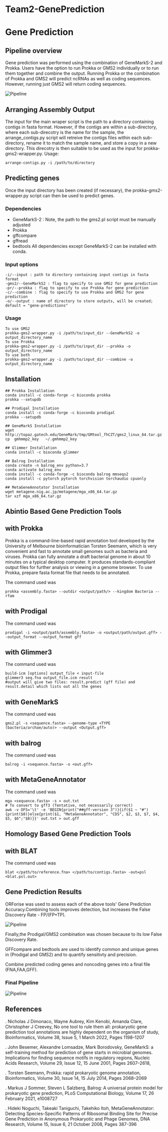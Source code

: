 # Team2-GenePrediction

# Gene Prediction
## Pipeline overview
Gene prediction was performed using the combination of GeneMarkS-2 and Prokka. Users have the option to run Prokka or GMS2 individually or to run them together and combine the output. Running Prokka or the combination of Prokka and GMS2 will predict ncRNAs as well as coding sequences. However, running just GMS2 will return coding sequences.

![Pipeline](Images/Intial_1.png)

## Arranging Assembly Output
The input for the main wraper script is the path to a directory containing contigs in fasta format. However, if the contigs are within a sub-directory, where each sub-direcotry is the name for the sample, the arrange_contigs.py script will retreive the contigs files within each sub-directory, rename it to match the sample name, and store a copy in a new directory. This direcotry is then suitable to be used as the input for prokka-gms2-wrapper.py.
Usage:
```
arrange-contigs.py -i /path/to/directory
```
## Predicting genes
Once the input directory has been created (if necessary), the prokka-gms2-wrapper.py script can then be used to predict genes.

### Dependencies
* GeneMarkS-2 : Note, the path to the gms2.pl script must be manually adjusted
* Prokka
* gffcompare
* gffread
* bedtools
All dependencies except GeneMarkS-2 can be installed with conda.

### Input options
```
-i/--input : path to directory containing input contigs in fasta format
-gms2/--GeneMarkS2 : flag to specify to use GMS2 for gene prediction
-pr/--prokka : flag to specify to use Prokka for gene prediction
-c/--combine : flag to specify to use Prokka and GMS2 for gene prediction
-o/--output : name of directory to store outputs, will be created; default = "gene-predictions"
```
### Usage
```
To use GMS2
prokka-gms2-wrapper.py -i /path/to/input_dir --GeneMarkS2 -o output_directory_name
To use Prokka
prokka-gms2-wrapper.py -i /path/to/input_dir --prokka -o output_directory_name
To use both
prokka-gms2-wrapper.py -i /path/to/input_dir --combine -o output_directory_name
```


## Installation

```
## Prokka Installation
conda install -c conda-forge -c bioconda prokka
prokka --setupdb
```
```
## Prodigal Installation
conda install -c conda-forge -c bioconda prodigal
prokka --setupdb
```
```
## GeneMarkS Installation
wget http://topaz.gatech.edu/GeneMark/tmp/GMtool_fhCZT/gms2_linux_64.tar.gz
cp  gmhmmp2_key   ~/.gmhmmp2_key
```
```
## Glimmer Installation
conda install -c bioconda glimmer
```
```
## Balrog Installation
conda create -n balrog_env python=3.7
conda activate balrog_env
conda install -c conda-forge -c bioconda balrog mmseqs2
conda install -c pytorch pytorch torchvision torchaudio cpuonly
```
```
## MetaGeneAnnotator Installation
wget metagene.nig.ac.jp/metagene/mga_x86_64.tar.gz
tar xzf mga_x86_64.tar.gz
```
## Abintio Based Gene Prediction Tools

## with Prokka
Prokka is a command-line-based rapid annotation tool developed by the University of Melbourne bioinformatician Torsten Seemann, which is very convenient and fast to annotate small genomes such as bacteria and viruses. Prokka can fully annotate a draft bacterial genome in about 10 minutes on a typical desktop computer. It produces standards-compliant output files for further analysis or viewing in a genome browser. To use Prokka, prepare fasta format file that needs to be annotated.

The command used was
```
prokka <assembly.fasta> --outdir <output/path/> --kingdom Bacteria --rfam
```
## with Prodigal
The command used was
```
prodigal -i <output/path/assembly.fasta> -o <output/path/output.gff> --output_format --output_format gff
```
## with Glimmer3
The command used was
```
build-icm [options] output_file < input-file
glimmer3 seq.fna output_file.icm result
#output will give two files: result.predict (gff file) and result.detail which lists out all the genes
```
## with GeneMarkS
The command used was
```
gms2.pl -s <sequence.fasta> --genome-type <TYPE (bacteria/archae/auto)> --output <Output.gff>

```
## with balrog
The command used was
```
balrog -i <sequence.fasta> -o <out.gff>
```
## with MetaGeneAnnotator
The command used was
```
mga <sequence.fasta> -s > out.txt
# To convert to gff3 (Tentative, not necessarily correct)
awk -v OFS='\t' -e 'BEGIN{print("##gff-version 3")}{if($1 ~ "#"){print($0)}else{print($1, "MetaGeneAnnotator", "CDS", $2, $3, $7, $4, $5, $6";"$8)}}' out.txt > out.gff
```

## Homology Based Gene Prediction Tools

## with BLAT
The command used was
```
blat </path/to/reference.fna> </path/to/contigs.fasta> -out=psl <blat.psl.out>

```

## Gene Prediction Results
ORForise was used to assess each of the above tools' Gene Prediction Accuracy.Combining tools improves detection, but increases the False Discovery Rate - FP/(FP+TP).

![Pipeline](Images/Results.png)

Finally,the Prodigal/GMS2 combination was chosen because to its low False Discovery Rate.

GFFcompare and bedtools are used to identify common and unique genes in (Prodigal and GMS2) and to quantify sensitivty and precision.

Combine predicted coding genes and noncoding genes into a final file (FNA,FAA,GFF).

### Final Pipeline
![Pipeline](Images/Final.png)


## References

. Nicholas J Dimonaco, Wayne Aubrey, Kim Kenobi, Amanda Clare, Christopher J Creevey, No one tool to rule them all: prokaryotic gene prediction tool annotations are highly dependent on the organism of study, Bioinformatics, Volume 38, Issue 5, 1 March 2022, Pages 1198–1207​

. John Besemer, Alexandre Lomsadze, Mark Borodovsky, GeneMarkS: a self-training method for prediction of gene starts in microbial genomes. Implications for finding sequence motifs in regulatory regions, Nucleic Acids Research, Volume 29, Issue 12, 15 June 2001, Pages 2607–2618,​

. Torsten Seemann, Prokka: rapid prokaryotic genome annotation, Bioinformatics, Volume 30, Issue 14, 15 July 2014, Pages 2068–2069​

. Markus J Sommer, Steven L Salzberg, Balrog: A universal protein model for prokaryotic gene prediction, PLoS Computational Biology, Volume 17, 26 February 2021, e1008727​

. Hideki Noguchi, Takeaki Taniguchi, Takehiko Itoh, MetaGeneAnnotator: Detecting Species-Specific Patterns of Ribosomal Binding Site for Precise Gene Prediction in Anonymous Prokaryotic and Phage Genomes, DNA Research, Volume 15, Issue 6, 21 October 2008, Pages 387-396

